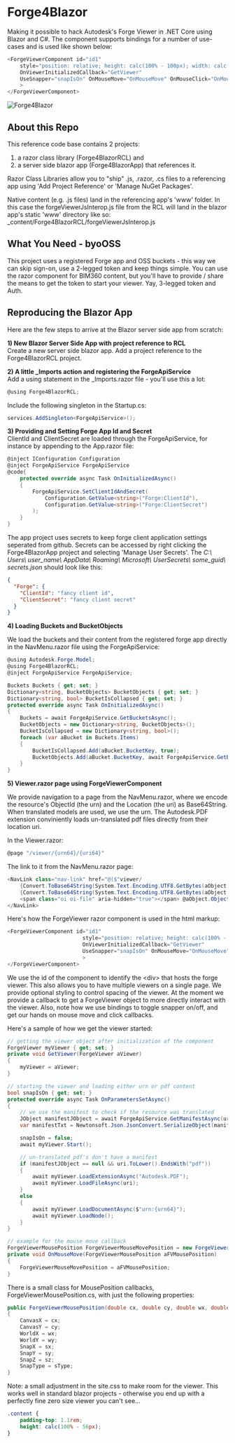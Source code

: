 # Forge4Blazor
Making it possible to hack Autodesk's Forge Viewer in .NET Core using Blazor and C#. The component supports bindings for a number of use-cases and is used like shown below:

~~~c#
<ForgeViewerComponent id="id1" 
    style="position: relative; height: calc(100% - 100px); width: calc(100% - 0px);"
    OnViewerInitializedCallback="GetViewer" 
    UseSnapper="snapIsOn" OnMouseMove="OnMouseMove" OnMouseClick="OnMouseClick"
    >
</ForgeViewerComponent>
~~~

![Forge4Blazor](https://github.com/gregorvilkner/Forge4Blazor/blob/master/screenshot.png)

## About this Repo

This reference code base contains 2 projects: 
1) a razor class library (Forge4BlazorRCL) and 
2) a server side blazor app (Forge4BlazorApp) that references it. 

Razor Class Libraries allow you to "ship" .js, .razor, .cs files to a referencing app 
using 'Add Project Reference' or 'Manage NuGet Packages'.

Native content (e.g. .js files) land in the referencing app's 'www' folder. 
In this case the forgeViewerJsInterop.js file from the RCL will land in the blazor app's static 
'www' directory like so: _content/Forge4BlazorRCL/forgeViewerJsInterop.js

## What You Need - byoOSS

This project uses a registered Forge app and OSS buckets - this way we can skip sign-on, use a 2-legged token 
and keep things simple. You can use the razor component for BIM360 content, but you'll have to 
provide / share the means to get the token to start your viewer. Yay, 3-legged token and Auth.

## Reproducing the Blazor App

Here are the few steps to arrive at the Blazor server side app from scratch:

**1) New Blazor Server Side App with project reference to RCL**<br>
Create a new server side blazor app. Add a project reference to the Forge4BlazorRCL project.

**2) A little _Imports action and registering the ForgeApiService**<br>
Add a using statement in the _Imports.razor file - you'll use this a lot:

~~~c#
@using Forge4BlazorRCL;
~~~

Include the following singleton in the Startup.cs:

~~~c#
services.AddSingleton<ForgeApiService>();
~~~

**3) Providing and Setting Forge App Id and Secret**<br>
ClientId and ClientSecret are loaded through the ForgeApiService, for instance by 
appending to the App.razor file:

~~~c#
@inject IConfiguration Configuration
@inject ForgeApiService ForgeApiService
@code{
    protected override async Task OnInitializedAsync()
    {
        ForgeApiService.SetClientIdAndSecret(
            Configuration.GetValue<string>("Forge:ClientId"),
            Configuration.GetValue<string>("Forge:ClientSecret")
        );
    }
}
~~~

The app project uses secrets to keep forge client application settings seperated from github. 
Secrets can be accessed by right clicking the Forge4BlazorApp project and selecting 'Manage User Secrets'. 
The _C:\ Users\ user_name\ AppData\ Roaming\ Microsoft\ UserSecrets\ some_guid\ secrets.json_  should look like this:

~~~json
{
  "Forge": {
    "ClientId": "fancy client id",
    "ClientSecret": "fancy client secret"
  }
}
~~~

**4) Loading Buckets and BucketObjects**

We load the buckets and their content from the registered forge app directly in the NavMenu.razor file using the ForgeApiService:

~~~c#
@using Autodesk.Forge.Model;
@using Forge4BlazorRCL;
@inject ForgeApiService ForgeApiService;

Buckets Buckets { get; set; }
Dictionary<string, BucketObjects> BucketObjects { get; set; }
Dictionary<string, bool> BucketIsCollapsed { get; set; }
protected override async Task OnInitializedAsync()
{
    Buckets = await ForgeApiService.GetBucketsAsync();
    BucketObjects = new Dictionary<string, BucketObjects>();
    BucketIsCollapsed = new Dictionary<string, bool>();
    foreach (var aBucket in Buckets.Items)
    {
        BucketIsCollapsed.Add(aBucket.BucketKey, true);
        BucketObjects.Add(aBucket.BucketKey, await ForgeApiService.GetBucketObjectsAsync(aBucket));
    }
}
~~~

**5) Viewer.razor page using ForgeViewerComponent**

We provide navigation to a page from the NavMenu.razor, where we encode the resource's ObjectId (the urn) and the Location (the uri) as Base64String.
When translated models are used, we use the urn. The Autodesk.PDF extension conviniently loads un-translated pdf files directly from their location uri.

In the Viewer.razor:
~~~c#
@page "/viewer/{urn64}/{uri64}"
~~~

The link to it from the NavMenu.razor page:
~~~c#
<NavLink class="nav-link" href="@($"viewer/
    {Convert.ToBase64String(System.Text.Encoding.UTF8.GetBytes(aObject.ObjectId))}/
    {Convert.ToBase64String(System.Text.Encoding.UTF8.GetBytes(aObject.Location))}")">
    <span class="oi oi-file" aria-hidden="true"></span> @aObject.ObjectKey
</NavLink>
~~~

Here's how the ForgeViewer razor component is used in the html markup:
~~~c#
<ForgeViewerComponent id="id1" 
                        style="position: relative; height: calc(100% - 100px); width: calc(100% - 0px);"
                        OnViewerInitializedCallback="GetViewer" 
                        UseSnapper="snapIsOn" OnMouseMove="OnMouseMove" OnMouseClick="OnMouseClick"
                        >
</ForgeViewerComponent>
~~~
We use the id of the component to identify the \<div> that hosts the forge viewer. This also allows you to have multiple viewers on a single page. We 
provide optional styling to control spacing of the viewer. 
At the moment we provide a callback to get a ForgeViewer object to more directly interact with the viewer. 
Also, note how we use bindings to toggle snapper on/off, and get our hands on mouse move and click callbacks. 

Here's a sample of how we get the viewer started:

~~~c#
// getting the viewer object after initialization of the component
ForgeViewer myViewer { get; set; }
private void GetViewer(ForgeViewer aViewer)
{
    myViewer = aViewer;
}

// starting the viewer and loading either urn or pdf content
bool snapIsOn { get; set; }
protected override async Task OnParametersSetAsync()
{
    // we use the manifest to check if the resource was translated
    JObject manifestJObject = await ForgeApiService.GetManifestAsync(urn64);
    var manifestTxt = Newtonsoft.Json.JsonConvert.SerializeObject(manifestJObject, Newtonsoft.Json.Formatting.Indented);

    snapIsOn = false;
    await myViewer.Start();

    // un-translated pdf's don't have a manifest
    if (manifestJObject == null && uri.ToLower().EndsWith("pdf"))
    {
        await myViewer.LoadExtensionAsync("Autodesk.PDF");
        await myViewer.LoadFileAsync(uri);
    }
    else
    {
        await myViewer.LoadDocumentAsync($"urn:{urn64}");
        await myViewer.LoadNode();
    }
}

// example for the mouse move callback
ForgeViewerMousePosition ForgeViewerMouseMovePosition = new ForgeViewerMousePosition();
private void OnMouseMove(ForgeViewerMousePosition aFVMousePosition)
{
    ForgeViewerMouseMovePosition = aFVMousePosition;
}
~~~

There is a small class for MousePosition callbacks, ForgeViewerMousePosition.cs, with just the following properties:

~~~c#
public ForgeViewerMousePosition(double cx, double cy, double wx, double wy, double sx, double sy, double sz, string sType)
{
    CanvasX = cx;
    CanvasY = cy;
    WorldX = wx;
    WorldY = wy;
    SnapX = sx;
    SnapY = sy;
    SnapZ = sz;
    SnapType = sType;
}
~~~

Note: a small adjustment in the site.css to make room for the viewer. This works well 
in standard blazor projects - otherwise you end up with a perfectly fine zero size viewer 
you can't see...
~~~css
.content {
    padding-top: 1.1rem;
    height: calc(100% - 56px);
}
~~~
